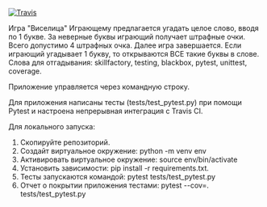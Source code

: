 [![Travis][build-badge]][build]

[build-badge]: https://img.shields.io/travis/iren-coder/PYTEST_Travis_CI_guess_word_game/master.png?style=flat-square

[build]: https://travis-ci.org/iren-coder/PYTEST_Travis_CI_guess_word_game


Игра "Виселица"
Играющему предлагается угадать целое слово, вводя по 1 букве. За неверные буквы играющий получает штрафные очки. Всего допустимо 4 штрафных очка. Далее игра завершается. Если играющий угадывает 1 букву, то открываются ВСЕ такие буквы в слове. Слова для отгадывания: skillfactory, testing, blackbox, pytest, unittest, coverage.

Приложение управляeтся через командную строку.

Для приложения написаны тесты (tests/test_pytest.py) при помощи Pytest и настроена непрерывная интеграция с Travis CI.

Для локального запуска:
1. Скопируйте репозиторий.
2. Создайт виртуальное окружение: python -m venv env
3. Активировать виртуальное окружение: source env/bin/activate
4. Установить зависимости: pip install -r requirements.txt.        
5. Тесты запускаются командой: pytest tests/test_pytest.py
6. Отчет о покрытии приложения тестами: pytest --cov=. tests/test_pytest.py
